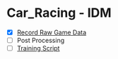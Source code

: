 # Car_Racing - IDM

- [x] [Record Raw Game Data](https://github.com/chenmaol/car_racing/tree/main/IDM/record)
- [ ] Post Processing
- [ ] [Training Script](https://github.com/chenmaol/car_racing/tree/main/IDM/training)
